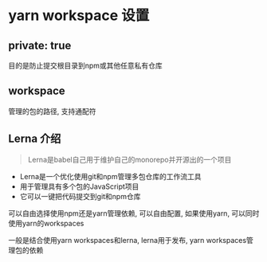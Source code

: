 # yarn workspace 设置

## private: true

目的是防止提交根目录到npm或其他任意私有仓库

## workspace

管理的包的路径, 支持通配符

## Lerna 介绍

> Lerna是babel自己用于维护自己的monorepo并开源出的一个项目

+ Lerna是一个优化使用git和npm管理多包仓库的工作流工具
+ 用于管理具有多个包的JavaScript项目
+ 它可以一键把代码提交到git和npm仓库

可以自由选择使用npm还是yarn管理依赖, 可以自由配置, 如果使用yarn, 可以同时使用yarn的workspaces

一般是结合使用yarn workspaces和lerna, lerna用于发布, yarn workspaces管理包的依赖
